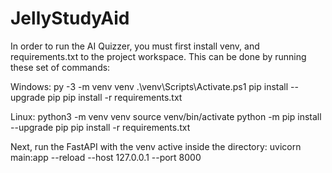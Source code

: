 # JellyStudyAid
In order to run the AI Quizzer, you must first install venv, and requirements.txt to the project workspace.
This can be done by running these set of commands:

Windows:
py -3 -m venv venv
.\venv\Scripts\Activate.ps1
pip install --upgrade pip
pip install -r requirements.txt

Linux:
python3 -m venv venv
source venv/bin/activate
python -m pip install --upgrade pip
pip install -r requirements.txt

Next, run the FastAPI with the venv active inside the <backend> directory:
uvicorn main:app --reload --host 127.0.0.1 --port 8000


